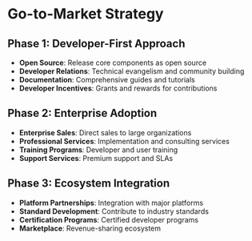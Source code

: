 # Go-to-Market Strategy

## Phase 1: Developer-First Approach
- **Open Source**: Release core components as open source
- **Developer Relations**: Technical evangelism and community building
- **Documentation**: Comprehensive guides and tutorials
- **Developer Incentives**: Grants and rewards for contributions

## Phase 2: Enterprise Adoption
- **Enterprise Sales**: Direct sales to large organizations
- **Professional Services**: Implementation and consulting services
- **Training Programs**: Developer and user training
- **Support Services**: Premium support and SLAs

## Phase 3: Ecosystem Integration
- **Platform Partnerships**: Integration with major platforms
- **Standard Development**: Contribute to industry standards
- **Certification Programs**: Certified developer programs
- **Marketplace**: Revenue-sharing ecosystem